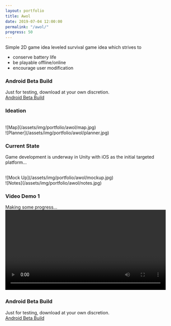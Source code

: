 ```yaml
---
layout: portfolio
title: Awol
date: 2019-07-04 12:00:00
permalink: "/awol/"
progress: 50
---
```


Simple 2D game idea leveled survival game idea which strives to
- conserve battery life
- be playable offline/online
- encourage user modification

### Android Beta Build
Just for testing, download at your own discretion.
<br>
<a class="button" href="/assets/docs/raiders.apk">
Android Beta Build
</a>
<br>

### Ideation
<br>
![Map](/assets/img/portfolio/awol/map.jpg)
<br>
![Planner](/assets/img/portfolio/awol/planner.jpg)

<br>

### Current State
Game development is underway in Unity with iOS as the initial targeted platform...

<br>
![Mock Up](/assets/img/portfolio/awol/mockup.jpg)
<br>
![Notes](/assets/img/portfolio/awol/notes.jpg)
<br>

### Video Demo 1
Making some progress...
<br>
<video width="100%" controls>
    <source src="/assets/img/portfolio/awol/demo-1.mp4" type="video/mp4">
    Your broswer does not support the video tag.
</video>
<br>

### Android Beta Build
Just for testing, download at your own discretion.
<br>
<a class="button" href="/assets/docs/raiders.apk">
Android Beta Build
</a>